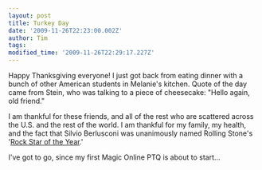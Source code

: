 ```yaml
---
layout: post
title: Turkey Day
date: '2009-11-26T22:23:00.002Z'
author: Tim
tags: 
modified_time: '2009-11-26T22:29:17.227Z'
---
```


Happy Thanksgiving everyone! I just got back from eating dinner with a bunch of other American students in Melanie's kitchen. Quote of the day came from Stein, who was talking to a piece of cheesecake: "Hello again, old friend."  
  
I am thankful for these friends, and all of the rest who are scattered across the U.S. and the rest of the world. I am thankful for my family, my health, and the fact that Silvio Berlusconi was unanimously named Rolling Stone's '<a href="http://www.telegraph.co.uk/news/worldnews/europe/italy/6638385/Silvio-Berlusconi-is-Rolling-Stone-rock-star-of-the-year.html">Rock Star of the Year</a>.'  
  
I've got to go, since my first Magic Online PTQ is about to start...
